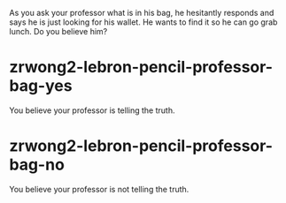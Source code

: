 As you ask your professor what is in his bag, he hesitantly responds and says he is just looking for his wallet. He wants to find it so he can go grab lunch. Do you believe him?
# zrwong2-lebron-pencil-professor-bag-yes
You believe your professor is telling the truth.
# zrwong2-lebron-pencil-professor-bag-no
You believe your professor is not telling the truth.
